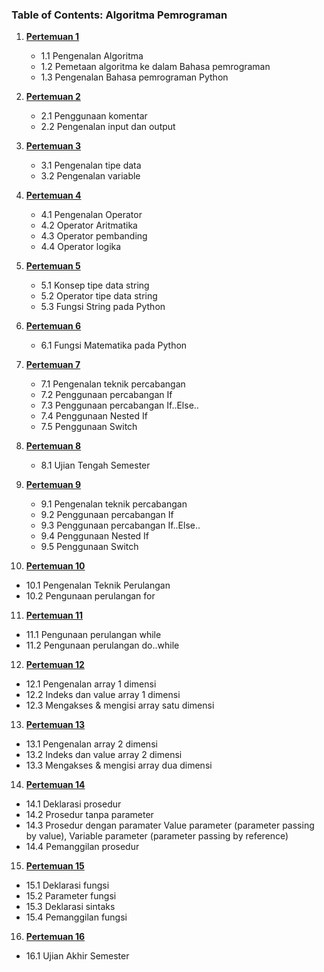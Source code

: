 ### **Table of Contents: Algoritma Pemrograman**

1. [**Pertemuan 1**](Pertemuan1.md)
   - 1.1 Pengenalan Algoritma
   - 1.2 Pemetaan algoritma ke dalam Bahasa pemrograman
   - 1.3 Pengenalan Bahasa pemrograman Python

2. [**Pertemuan 2**](Pertemuan2.md)
   - 2.1 Penggunaan komentar
   - 2.2 Pengenalan input dan output

3. [**Pertemuan 3**](Pertemuan3.md)
   - 3.1 Pengenalan tipe data
   - 3.2 Pengenalan variable

4. [**Pertemuan 4**](Pertemuan4.md)
   - 4.1 Pengenalan Operator
   - 4.2 Operator Aritmatika 
   - 4.3 Operator pembanding 
   - 4.4 Operator logika

5. [**Pertemuan 5**](Pertemuan5.md)
   - 5.1 Konsep tipe data string 
   - 5.2 Operator tipe data string
   - 5.3 Fungsi String pada Python

6. [**Pertemuan 6**](Pertemuan6.md)
   - 6.1 Fungsi Matematika pada Python

7. [**Pertemuan 7**](Pertemuan7.md)
   - 7.1 Pengenalan teknik percabangan 
   - 7.2 Penggunaan percabangan If
   - 7.3 Penggunaan percabangan If..Else..
   - 7.4 Penggunaan Nested If
   - 7.5 Penggunaan Switch

8. [**Pertemuan 8**](Pertemuan8.md)
   - 8.1 Ujian Tengah Semester
   
9. [**Pertemuan 9**](Pertemuan9.md)
   - 9.1 Pengenalan teknik percabangan 
   - 9.2 Penggunaan percabangan If
   - 9.3 Penggunaan percabangan If..Else..
   - 9.4 Penggunaan Nested If
   - 9.5 Penggunaan Switch

10. [**Pertemuan 10**](Pertemuan10.md)
   - 10.1 Pengenalan Teknik Perulangan
   - 10.2 Pengunaan perulangan for 

11. [**Pertemuan 11**](Pertemuan11.md)
   - 11.1 Pengunaan perulangan while
   - 11.2 Pengunaan perulangan do..while

12. [**Pertemuan 12**](Pertemuan12.md)
   - 12.1 Pengenalan array 1 dimensi
   - 12.2 Indeks dan value array 1 dimensi
   - 12.3 Mengakses & mengisi array satu dimensi

13. [**Pertemuan 13**](Pertemuan13.md)
   - 13.1 Pengenalan array 2 dimensi
   - 13.2 Indeks dan value array 2 dimensi
   - 13.3 Mengakses & mengisi array dua dimensi

14. [**Pertemuan 14**](Pertemuan14.md)
   - 14.1 Deklarasi prosedur
   - 14.2 Prosedur tanpa parameter
   - 14.3 Prosedur dengan paramater Value parameter (parameter passing by value), Variable parameter (parameter
passing by reference) 
   - 14.4 Pemanggilan prosedur

15. [**Pertemuan 15**](Pertemuan15.md)
   - 15.1 Deklarasi fungsi
   - 15.2 Parameter fungsi
   - 15.3 Deklarasi sintaks
   - 15.4 Pemanggilan fungsi

16. [**Pertemuan 16**](Pertemuan16.md)
   - 16.1 Ujian Akhir Semester